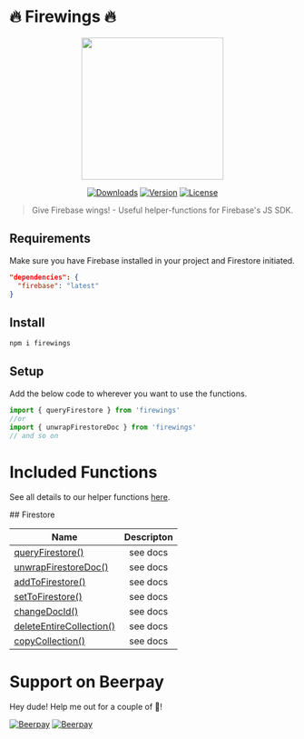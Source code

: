 # 🔥 Firewings 🔥

<p align="center"><img align="center" height="250px" src="https://firewings.netlify.com/firewings_logo.png"/></p>

<p align="center">
  <a href="https://www.npmjs.com/package/firewings"><img src="https://badgen.net/npm/dm/firewings" alt="Downloads"></a>
  <a href="https://www.npmjs.com/package/firewings"><img src="https://badgen.net/npm/v/firewings" alt="Version"></a>
  <a href="https://www.npmjs.com/package/firewings"><img src="https://badgen.net/npm/license/firewings" alt="License"></a>
 </p>
</p>

> Give Firebase wings! - Useful helper-functions for Firebase's JS SDK.

## Requirements

Make sure you have Firebase installed in your project and Firestore initiated.

```json
"dependencies": {
  "firebase": "latest"
}
```

## Install

```bash
npm i firewings
```

## Setup

Add the below code to wherever you want to use the functions.

```js
import { queryFirestore } from 'firewings'
//or
import { unwrapFirestoreDoc } from 'firewings'
// and so on
```

# Included Functions

See all details to our helper functions [here](https://firewings.netlify.com/functions/firestore/).

## Firestore

| Name        | Descripton           |
| ------------- |:-------------:|
| [queryFirestore()](https://firewings.netlify.com/functions/firestore/#queryfirestore) | see docs |
| [unwrapFirestoreDoc()](https://firewings.netlify.com/functions/firestore/#unwrapfirestoredoc) | see docs |
| [addToFirestore()](https://firewings.netlify.com/functions/firestore/#addtofirestore) | see docs |
| [setToFirestore()](https://firewings.netlify.com/functions/firestore/#settofirestore)  | see docs |
| [changeDocId()](https://firewings.netlify.com/functions/firestore/#changdocid) | see docs |
| [deleteEntireCollection()](https://firewings.netlify.com/functions/firestore/#deleteentirecollection) | see docs |
| [copyCollection()](https://firewings.netlify.com/functions/firestore/#copycollection) | see docs |



# Support on Beerpay
Hey dude! Help me out for a couple of :beers:!

[![Beerpay](https://beerpay.io/lupas/firewings/badge.svg?style=beer-square)](https://beerpay.io/lupas/firewings)  [![Beerpay](https://beerpay.io/lupas/firewings/make-wish.svg?style=flat-square)](https://beerpay.io/lupas/firewings?focus=wish)